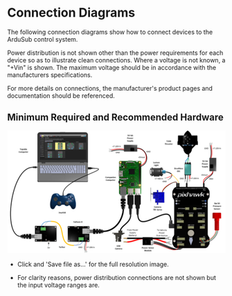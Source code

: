 # Connection Diagrams

The following connection diagrams show how to connect devices to the ArduSub control system. 

Power distribution is not shown other than the power requirements for each device so as to illustrate clean connections. Where a voltage is not known, a "+Vin" is shown. The maximum voltage should be in accordance with the manufacturers specifications.

For more details on connections, the manufacturer's product pages and documentation should be referenced.

## Minimum Required and Recommended Hardware

<img src="/images/introduction/hardware/Connection-Diagram-R1.png" class="img-responsive img-center" style="max-height:600px;">

* Click and 'Save file as...' for the full resolution image.

* For clarity reasons, power distribution connections are not shown but the input voltage ranges are.
